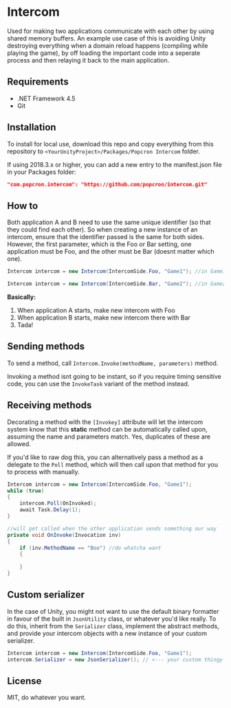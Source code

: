 # Intercom
Used for making two applications communicate with each other by using shared memory buffers. An example use case of this is avoiding Unity destroying everything when a domain reload happens (compiling while playing the game), by off loading the important code into a seperate process and then relaying it back to the main application.

## Requirements
- .NET Framework 4.5
- Git

## Installation
To install for local use, download this repo and copy everything from this repository to `<YourUnityProject>/Packages/Popcron Intercom` folder.

If using 2018.3.x or higher, you can add a new entry to the manifest.json file in your Packages folder:
```json
"com.popcron.intercom": "https://github.com/popcron/intercom.git"
```

## How to
Both application A and B need to use the same unique identifier (so that they could find each other). So when creating a new instance of an intercom, ensure that the identifier passed is the same for both sides. However, the first parameter, which is the Foo or Bar setting, one application must be Foo, and the other must be Bar (doesnt matter which one).
```cs
Intercom intercom = new Intercom(IntercomSide.Foo, "Game1"); //in Game1.exe
```
```cs
Intercom intercom = new Intercom(IntercomSide.Bar, "Game2"); //in Game2.exe
```

**Basically:**
1. When application A starts, make new intercom with Foo
2. When application B starts, make new intercom there with Bar
3. Tada!

## Sending methods
To send a method, call `Intercom.Invoke(methodName, parameters)` method.

Invoking a method isnt going to be instant, so if you require timing sensitive code, you can use the `InvokeTask` variant of the method instead.

## Receiving methods
Decorating a method with the `[Invokey]` attribute will let the intercom system know that this **static** method can be automatically called upon, assuming the name and parameters match. Yes, duplicates of these are allowed.

If you'd like to raw dog this, you can alternatively pass a method as a delegate to the `Poll` method, which will then call upon that method for you to process with manually.

```cs
Intercom intercom = new Intercom(IntercomSide.Foo, "Game1");
while (true)
{
    intercom.Poll(OnInvoked);
    await Task.Delay(1);
}

//will get called when the other application sends something our way
private void OnInvoke(Invocation inv)
{
    if (inv.MethodName == "Boo") //do whatcha want
    {
    
    }
}
```
## Custom serializer
In the case of Unity, you might not want to use the default binary formatter in favour of the built in `JsonUtility` class, or whatever you'd like really. To do this, inherit from the `Serializer` class, implement the abstract methods, and provide your intercom objects with a new instance of your custom serializer.
```cs
Intercom intercom = new Intercom(IntercomSide.Foo, "Game1");
intercom.Serializer = new JsonSerializer(); // <--- your custom thingy
```

## License
MIT, do whatever you want.
